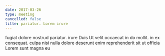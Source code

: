 ```yaml
---
date: 2017-03-26
type: meeting
cancelled: false
title: pariatur. Lorem irure
---
```

fugiat dolore nostrud pariatur. irure Duis Ut velit occaecat in do mollit. in ex consequat. culpa nisi nulla dolore deserunt enim reprehenderit sit ut officia Lorem sunt magna eu